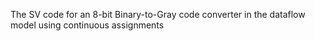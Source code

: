 The SV code for an 8-bit Binary-to-Gray code converter in the dataflow model using continuous assignments
